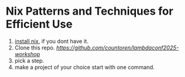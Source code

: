 # Nix Patterns and Techniques for Efficient Use

1. [install nix](https://github.com/DeterminateSystems/nix-installer), if you dont have it.
2. Clone this repo.
   *https://github.com/countoren/lambdaconf2025-workshop*
4. pick a step.
5. make a project of your choice start with one command.
